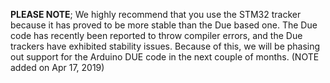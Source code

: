 **PLEASE NOTE**; We highly recommend that you use the STM32 tracker because it has proved to be more stable than the Due based one. The Due code has recently been reported to throw compiler errors, and the Due trackers have exhibited stability issues. Because of this, we will be phasing out support for the Arduino DUE code in the next couple of months. (NOTE added on Apr 17, 2019)
